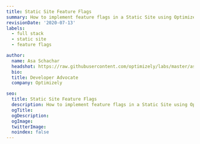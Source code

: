 ```yaml
---
title: Static Site Feature Flags
summary: How to implement feature flags in a Static Site using Optimizely Rollouts.
revisionDate: '2020-07-13'
labels:
  - full stack
  - static site
  - feature flags

author:
  name: Asa Schachar
  headshot: https://raw.githubusercontent.com/optimizely/labs/master/assets/author-headshots/asaschachar.png
  bio:
  title: Developer Advocate
  company: Optimizely

seo:
  title: Static Site Feature Flags
  description: How to implement feature flags in a Static Site using Optimizely Rollouts.
  ogTitle:
  ogDescription:
  ogImage:
  twitterImage:
  noindex: false
---
```

